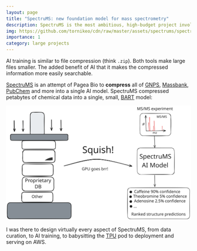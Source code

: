 ```yaml
---
layout: page
title: "SpectruMS: new foundation model for mass spectrometry"
description: SpectruMS is the most ambitious, high-budget project involving custom LLM development and API deployment for analytical chemistry I've worked on to-date.
img: https://github.com/tornikeo/cdn/raw/master/assets/spectrums/spectrums-thumb.svg
importance: 1
category: large projects
---
```


AI training is similar to file compression (think `.zip`). Both tools make large files smaller. The added benefit of AI that it makes the compressed information more easily searchable.

[SpectruMS](https://github.com/tornikeo/cdn/raw/master/assets/spectrums/iccs_presentation.pdf) is an attempt of Pagea Bio to **compress** all of [GNPS](https://gnps.ucsd.edu/), [Massbank](https://massbank.eu/), [PubChem](https://pubchem.ncbi.nlm.nih.gov/) and more into a single AI model. SpectruMS compressed petabytes of chemical data into a single, small, [BART](https://huggingface.co/docs/transformers/en/model_doc/bart) model:

![](https://raw.githubusercontent.com/tornikeo/cdn/master/assets/spectrums/spectrums-squish.svg)

I was there to design virtually every aspect of SpectruMS, from data curation, to AI training, to babysitting the [TPU](https://en.wikipedia.org/wiki/Tensor_Processing_Unit) pod to deployment and serving on AWS. 






